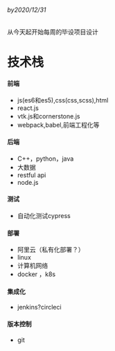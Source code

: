 ###### by2020/12/31

从今天起开始每周的毕设项目设计



# 技术栈

#### 前端

- js(es6和es5),css(css,scss),html
- react.js
- vtk.js和cornerstone.js
- webpack,babel,前端工程化等

#### 后端

- C++，python，java
- 大数据
- restful api
- node.js

#### 测试

- 自动化测试cypress

#### 部署

- 阿里云（私有化部署？）
- linux
- 计算机网络
- docker ，k8s

#### 集成化

- jenkins?circleci

#### 版本控制

- git

# 

